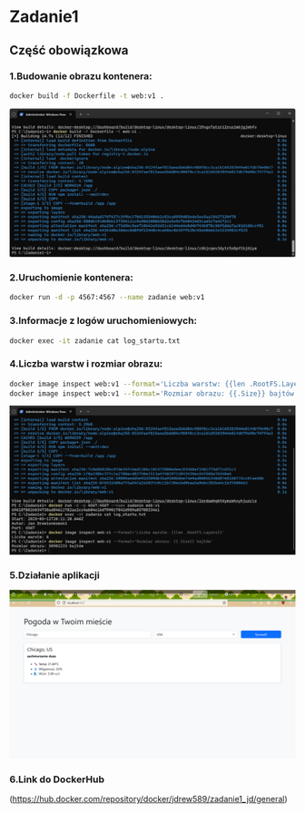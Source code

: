 # Zadanie1
## Część obowiązkowa
### 1.Budowanie obrazu kontenera: 
```bash
docker build -f Dockerfile -t web:v1 .
```
![1](img/1.png)
### 2.Uruchomienie kontenera: 
```bash
docker run -d -p 4567:4567 --name zadanie web:v1
```
### 3.Informacje z logów uruchomieniowych: 
```bash
docker exec -it zadanie cat log_startu.txt
```
### 4.Liczba warstw i rozmiar obrazu: 
```bash
docker image inspect web:v1 --format='Liczba warstw: {{len .RootFS.Layers}}' 
docker image inspect web:v1 --format='Rozmiar obrazu: {{.Size}} bajtów'
```
![2](img/2.png)
### 5.Działanie aplikacji
![3](img/3.png)
### 6.Link do DockerHub
(https://hub.docker.com/repository/docker/jdrew589/zadanie1_jd/general)
